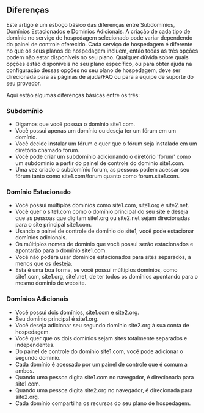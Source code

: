 <!-- Filename: What_is_the_difference_between_a_Sub-Domain,_Parked_Domain_and_an_Add-On_Domain%3F / Display title: Subdomínios, Domínios Estacionados e Domínios Adicionais -->

## Diferenças

Este artigo é um esboço básico das diferenças entre Subdomínios, Domínios Estacionados e Domínios Adicionais. A criação de cada tipo de domínio no serviço de hospedagem selecionado pode variar dependendo do painel de controle oferecido. Cada serviço de hospedagem é diferente no que os seus planos de hospedagem incluem, então todas as três opções podem não estar disponíveis no seu plano. Qualquer dúvida sobre quais opções estão disponíveis no seu plano específico, ou para obter ajuda na configuração dessas opções no seu plano de hospedagem, deve ser direcionada para as páginas de ajuda/FAQ ou para a equipe de suporte do seu provedor.

Aqui estão algumas diferenças básicas entre os três:

### Subdomínio

- Digamos que você possua o domínio site1.com.
- Você possui apenas um domínio ou deseja ter um fórum em um domínio.
- Você decide instalar um fórum e quer que o fórum seja instalado em um diretório chamado forum.
- Você pode criar um subdomínio adicionando o diretório 'forum' como um subdomínio a partir do painel de controle do domínio site1.com.
- Uma vez criado o subdomínio forum, as pessoas podem acessar seu fórum tanto como site1.com/forum quanto como forum.site1.com.

### Domínio Estacionado

- Você possui múltiplos domínios como site1.com, site1.org e site2.net.
- Você quer o site1.com como o domínio principal do seu site e deseja que as pessoas que digitam site1.org ou site2.net sejam direcionadas para o site principal site1.com.
- Usando o painel de controle de domínio do site1, você pode estacionar domínios adicionais.
- Os múltiplos nomes de domínio que você possui serão estacionados e apontarão para o domínio site1.com.
- Você não poderá usar domínios estacionados para sites separados, a menos que os desteja.
- Esta é uma boa forma, se você possui múltiplos domínios, como site1.com, site1.org, site1.net, de ter todos os domínios apontando para o mesmo domínio de website.

### Domínios Adicionais

- Você possui dois domínios, site1.com e site2.org.
- Seu domínio principal é site1.org.
- Você deseja adicionar seu segundo domínio site2.org à sua conta de hospedagem.
- Você quer que os dois domínios sejam sites totalmente separados e independentes.
- Do painel de controle do domínio site1.com, você pode adicionar o segundo domínio.
- Cada domínio é acessado por um painel de controle que é comum a ambos.
- Quando uma pessoa digita site1.com no navegador, é direcionada para site1.com.
- Quando uma pessoa digita site2.org no navegador, é direcionada para site2.org.
- Cada domínio compartilha os recursos do seu plano de hospedagem.

